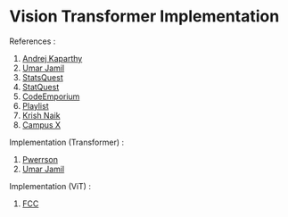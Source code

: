 # Vision Transformer Implementation

References : 

1. [Andrej Kaparthy](https://www.youtube.com/watch?v=kCc8FmEb1nY&t=424s)
2. [Umar Jamil](https://www.youtube.com/watch?v=bCz4OMemCcA&t=3346s)
3. [StatsQuest](https://www.youtube.com/watch?v=zxQyTK8quyY&t=1550s)
4. [StatQuest](https://www.youtube.com/watch?v=KphmOJnLAdI)
5. [CodeEmporium](https://www.youtube.com/watch?v=rPFkX5fJdRY)
6. [Playlist](https://www.youtube.com/playlist?list=PL1468eQl9JS4rcwINWZe2R2ZFdcwBd3QN)
7. [Krish Naik](https://www.youtube.com/watch?v=SMZQrJ_L1vo)
8. [Campus X](https://www.youtube.com/playlist?list=PLu2S64ZsXxCNOW_jPjENkQZqC6DhMzZOL)

Implementation (Transformer) :

1. [Pwerrson](https://www.youtube.com/watch?v=U0s0f995w140)
2. [Umar Jamil](https://www.youtube.com/watch?v=ISNdQcPhsts)

Implementation (ViT) :

1. [FCC](https://www.youtube.com/watch?v=7o1jpvapaT0)
